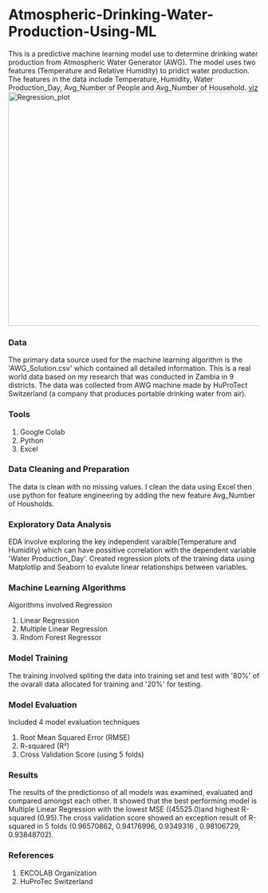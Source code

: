 # Atmospheric-Drinking-Water-Production-Using-ML
This is a predictive machine learning model use to determine drinking water production from Atmospheric Water Generator (AWG). The model uses two features (Temperature and Relative Humidity) to pridict water production.
The features in the data include Temperature, Humidity, Water Production_Day, Avg_Number of People and Avg_Number of Household.
[viz](RegressionPlot)
<img width="1246" height="470" alt="Regression_plot" src="https://github.com/user-attachments/assets/543296e0-a848-402f-8ae5-c9bbcb48d2e5" />


### Data
The primary data source used for the machine learning algorithm is the 'AWG_Solution.csv' which contained all detailed information. This is a real world data based on my research that was conducted in Zambia in 9 districts. The data was collected from AWG machine made by HuProTect Switzerland (a company that produces portable drinking water from air).

### Tools
1) Google Colab
2) Python
3) Excel

### Data Cleaning and Preparation
The data is clean with no missing values. I clean the data using Excel then use python for feature engineering by adding the new feature Avg_Number of Housholds.

### Exploratory Data Analysis
EDA involve exploring the key independent varaible(Temperature and Humidity) which can have possitive correlation  with the dependent variable 'Water Production_Day'.
Created regression plots of the training data using Matplotlip and Seaborn to evalute linear relationships between variables.

### Machine Learning Algorithms
Algorithms involved Regression
1) Linear Regression
2) Multiple Linear Regression
3) Rndom Forest Regressor

### Model Training
The training involved spliting the data into training set and test with '80%' of the ovarall data allocated for training and '20%' for testing.

### Model Evaluation
Included 4 model evaluation techniques
1) Root Mean Squared Error (RMSE)
2) R-squared (R²)
3) Cross Validation Score (using 5 folds)

### Results
The results of the predictionso of all models was examined, evaluated and compared amongst each other. It showed that the best performing model is Multiple Linear Regression with the lowest MSE ((45525.0)and highest R-squared (0.95).The cross validation score showed an exception result of R-squared in 5 folds (0.96570862, 0.94176996, 0.9349316 , 0.98106729, 0.93848702).

### References
1) EKCOLAB Organization
2) HuProTec Switzerland
